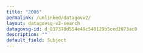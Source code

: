 ```yaml
---
title: "2006"
permalink: /unlinked/datagovv2/
layout: datagovsg-v2-search
datagovsg-id: d_837378d554e49c540129b5ced2073ac0
description: ""
default_field: Subject
---
```

